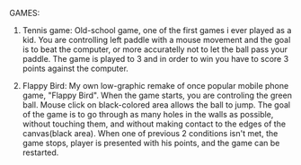 GAMES:

1) Tennis game: Old-school game, one of the first games i ever played as a kid. You are controlling left paddle with a mouse movement and the goal is to beat the computer, or more accuratelly not to let the ball pass your paddle. The game is played to 3 and in order to win you have to score 3 points against the computer. 


2) Flappy Bird: My own low-graphic remake of once popular mobile phone game, "Flappy Bird". When the game starts, you are controling the green ball. Mouse click on black-colored area allows the ball to jump. The goal of the game is to go through as many holes in the walls as possible, without touching them, and without making contact to the edges of the canvas(black area).
When one of previous 2 conditions isn't met, the game stops, player is presented with his points, and the game can be restarted.
